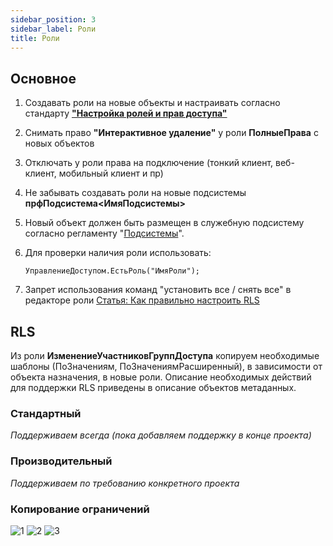 ```yaml
---
sidebar_position: 3
sidebar_label: Роли
title: Роли
---
```


## Основное

1. Создавать роли на новые объекты и настраивать согласно стандарту **["Настройка ролей и прав доступа"](https://its.1c.ru/db/v8std/content/689/hdoc)**

2. Снимать право **"Интерактивное удаление"** у роли **ПолныеПрава** с новых объектов

3. Отключать у роли права на подключение (тонкий клиент, веб-клиент, мобильный клиент и пр)

4. Не забывать создавать роли на новые подсистемы **прфПодсистема\<ИмяПодсистемы\>**

5. Новый объект должен быть размещен в служебную подсистему согласно регламенту "[Подсистемы](subsystem.md)".

6. Для проверки наличия роли использовать:

   ```bsl
   УправлениеДоступом.ЕстьРоль("ИмяРоли");
   ```

7. Запрет использования команд "установить все / снять все" в редакторе роли [Статья: Как правильно настроить RLS](https://infostart.ru/1c/articles/991247/)

## RLS

Из роли **ИзменениеУчастниковГруппДоступа** копируем необходимые шаблоны (ПоЗначениям, ПоЗначениямРасширенный), в зависимости от объекта назначения, в новые роли.
Описание необходимых действий для поддержки RLS приведены в описание объектов метаданных.

### Стандартный

*Поддерживаем всегда (пока добавляем поддержку в конце проекта)*

### Производительный

*Поддерживаем по требованию конкретного проекта*

### Копирование ограничений

![1](https://forum.infostart.ru/upload/forum/upload/520/52056d5b48eaff13c0f6e7810b381538.jpg)
![2](https://forum.infostart.ru/upload/forum/upload/4df/4df45aac72a08dca218bdee0896c49d9.jpg)
![3](https://forum.infostart.ru/upload/forum/upload/3fd/3fde3a6470040d2cabc2c4dac12989aa.jpg)

